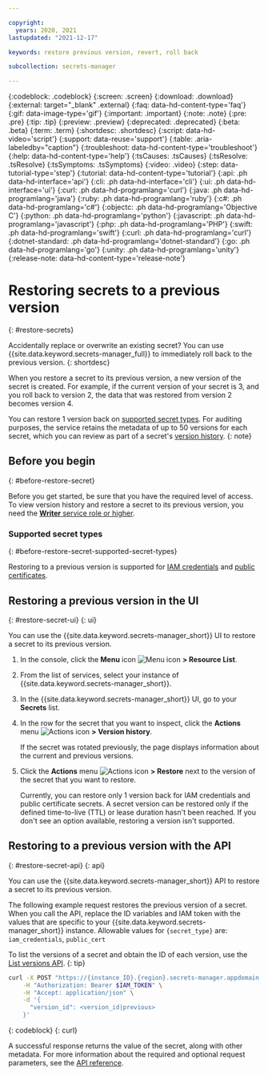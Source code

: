 ```yaml
---

copyright:
  years: 2020, 2021
lastupdated: "2021-12-17"

keywords: restore previous version, revert, roll back

subcollection: secrets-manager

---
```


{:codeblock: .codeblock}
{:screen: .screen}
{:download: .download}
{:external: target="_blank" .external}
{:faq: data-hd-content-type='faq'}
{:gif: data-image-type='gif'}
{:important: .important}
{:note: .note}
{:pre: .pre}
{:tip: .tip}
{:preview: .preview}
{:deprecated: .deprecated}
{:beta: .beta}
{:term: .term}
{:shortdesc: .shortdesc}
{:script: data-hd-video='script'}
{:support: data-reuse='support'}
{:table: .aria-labeledby="caption"}
{:troubleshoot: data-hd-content-type='troubleshoot'}
{:help: data-hd-content-type='help'}
{:tsCauses: .tsCauses}
{:tsResolve: .tsResolve}
{:tsSymptoms: .tsSymptoms}
{:video: .video}
{:step: data-tutorial-type='step'}
{:tutorial: data-hd-content-type='tutorial'}
{:api: .ph data-hd-interface='api'}
{:cli: .ph data-hd-interface='cli'}
{:ui: .ph data-hd-interface='ui'}
{:curl: .ph data-hd-programlang='curl'}
{:java: .ph data-hd-programlang='java'}
{:ruby: .ph data-hd-programlang='ruby'}
{:c#: .ph data-hd-programlang='c#'}
{:objectc: .ph data-hd-programlang='Objective C'}
{:python: .ph data-hd-programlang='python'}
{:javascript: .ph data-hd-programlang='javascript'}
{:php: .ph data-hd-programlang='PHP'}
{:swift: .ph data-hd-programlang='swift'}
{:curl: .ph data-hd-programlang='curl'}
{:dotnet-standard: .ph data-hd-programlang='dotnet-standard'}
{:go: .ph data-hd-programlang='go'}
{:unity: .ph data-hd-programlang='unity'}
{:release-note: data-hd-content-type='release-note'}

# Restoring secrets to a previous version
{: #restore-secrets}

Accidentally replace or overwrite an existing secret? You can use {{site.data.keyword.secrets-manager_full}} to immediately roll back to the previous version.
{: shortdesc}

When you restore a secret to its previous version, a new version of the secret is created. For example, if the current version of your secret is 3, and you roll back to version 2, the data that was restored from version 2 becomes version 4.

You can restore 1 version back on [supported secret types](#before-restore-secret-supported-secret-types). For auditing purposes, the service retains the metadata of up to 50 versions for each secret, which you can review as part of a secret's [version history](/docs/secrets-manager?topic=secrets-manager-version-history).
{: note}

## Before you begin
{: #before-restore-secret}

Before you get started, be sure that you have the required level of access. To view version history and restore a secret to its previous version, you need the [**Writer** service role or higher](/docs/secrets-manager?topic=secrets-manager-iam).

### Supported secret types
{: #before-restore-secret-supported-secret-types}

Restoring to a previous version is supported for [IAM credentials](/docs/secrets-manager?topic=secrets-manager-iam-credentials) and [public certificates](/docs/secrets-manager?topic=secrets-manager-certificates).

## Restoring a previous version in the UI
{: #restore-secret-ui}
{: ui}

You can use the {{site.data.keyword.secrets-manager_short}} UI to restore a secret to its previous version.

1. In the console, click the **Menu** icon ![Menu icon](../icons/icon_hamburger.svg) **> Resource List**.
2. From the list of services, select your instance of {{site.data.keyword.secrets-manager_short}}.
3. In the {{site.data.keyword.secrets-manager_short}} UI, go to your **Secrets** list.
4. In the row for the secret that you want to inspect, click the **Actions** menu ![Actions icon](../icons/actions-icon-vertical.svg) **> Version history**.

    If the secret was rotated previously, the page displays information about the current and previous versions.

5. Click the **Actions** menu ![Actions icon](../icons/actions-icon-vertical.svg) **> Restore** next to the version of the secret that you want to restore.

   Currently, you can restore only 1 version back for IAM credentials and public certificate secrets. A secret version can be restored only if the defined time-to-live (TTL) or lease duration hasn't been reached. If you don't see an option available, restoring a version isn't supported.



## Restoring to a previous version with the API
{: #restore-secret-api}
{: api}

You can use the {{site.data.keyword.secrets-manager_short}} API to restore a secret to its previous version.

The following example request restores the previous version of a secret. When you call the API, replace the ID variables and IAM token with the values that are specific to your {{site.data.keyword.secrets-manager_short}} instance. Allowable values for `{secret_type}` are: `iam_credentials`, `public_cert`

To list the versions of a secret and obtain the ID of each version, use the [List versions API](/docs/secrets-manager?topic=secrets-manager-version-history&interface=api#versions-api).
{: tip}

```bash
curl -X POST "https://{instance_ID}.{region}.secrets-manager.appdomain.cloud/api/v1/secrets/{secret_type}/{id}" \
    -H "Authorization: Bearer $IAM_TOKEN" \
    -H "Accept: application/json" \
    -d '{
      "version_id": <version_id|previous>
    }'
```
{: codeblock}
{: curl}

A successful response returns the value of the secret, along with other metadata. For more information about the required and optional request parameters, see the [API reference](/apidocs/secrets-manager).
